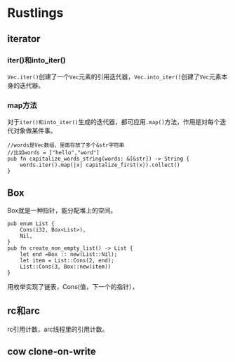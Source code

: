 # Rustlings
## iterator
### iter()和into_iter()
`Vec.iter()`创建了一个`Vec`元素的引用迭代器，`Vec.into_iter()`创建了`Vec`元素本身的迭代器。  
### map方法
对于`iter()和into_iter()`生成的迭代器，都可应用`.map()`方法，作用是对每个迭代对象做某件事。
```
//words是Vec数组，里面存放了多个&str字符串
//比如words = ["hello","word"]
pub fn capitalize_words_string(words: &[&str]) -> String {
    words.iter().map(|x| capitalize_first(x)).collect()
}
```
## Box
Box就是一种指针，能分配堆上的空间。
```
pub enum List {
    Cons(i32, Box<List>),
    Nil,
}
pub fn create_non_empty_list() -> List {
    let end =Box :: new(List::Nil);
    let item = List::Cons(2, end);
    List::Cons(3, Box::new(item))
}
```
用枚举实现了链表，Cons(值，下一个的指针），
## rc和arc
rc引用计数，arc线程里的引用计数。  
## cow clone-on-write

